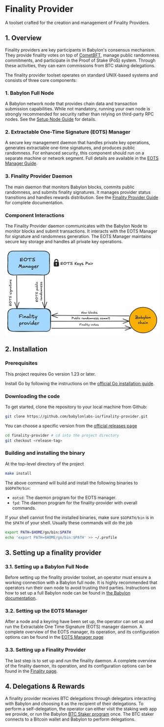 # Finality Provider

A toolset crafted for the creation and
management of Finality Providers.

## 1. Overview

Finality providers are key participants in Babylon's consensus 
mechanism. They provide finality votes on top of 
[CometBFT](https://github.com/cometbft/cometbft), manage public randomness 
commitments, and participate in the Proof of Stake (PoS) system. Through these 
activities, they can earn commissions from BTC staking delegations.

The finality provider toolset operates on standard UNIX-based 
systems and consists of three core components:

### 1. Babylon Full Node
A Babylon network node that provides chain data and transaction 
submission capabilities. While not mandatory, running your own node is 
strongly recommended for security rather than relying on third-party RPC nodes. 
See the [Setup Node Guide](https://docs.babylonchain.io/docs/user-guides/btc-staking-testnet/setup-node) for details.

### 2. Extractable One-Time Signature (EOTS) Manager
A secure key management daemon that handles private key operations, 
generates extractable one-time signatures, and produces public randomness. 
For enhanced security, this component should run on a separate machine or 
network segment. Full details are available in the [EOTS Manager Guide](docs/eots.md).

### 3. Finality Provider Daemon
The main daemon that monitors Babylon blocks, commits public randomness, and 
submits finality signatures. It manages provider status transitions and handles 
rewards distribution. See the [Finality Provider Guide](docs/finality-provider.md) 
for complete documentation.

### Component Interactions
The Finality Provider daemon communicates with the Babylon Node to monitor blocks 
and submit transactions. It interacts with the EOTS Manager for signature and 
randomness generation. The EOTS Manager maintains secure key storage and handles 
all private key operations.

![Finality Provider Interconnections](./docs/FP.png)

## 2. Installation

### Prerequisites

This project requires Go version 1.23 or later.

Install Go by following the instructions on
the [official Go installation guide](https://golang.org/doc/install).

### Downloading the code

To get started, clone the repository to your local machine from Github:

```bash
git clone https://github.com/babylonlabs-io/finality-provider.git
```

You can choose a specific version from
the [official releases page](https://github.com/babylonlabs-io/finality-provider/releases)

```bash
cd finality-provider # cd into the project directory
git checkout <release-tag>
```

### Building and installing the binary

At the top-level directory of the project

```bash
make install
```

The above command will build and install the following binaries to
`$GOPATH/bin`:

- `eotsd`: The daemon program for the EOTS manager.
- `fpd`: The daemon program for the finality-provider with overall commands.

If your shell cannot find the installed binaries, make sure `$GOPATH/bin` is in
the `$PATH` of your shell. Usually these commands will do the job

```bash
export PATH=$HOME/go/bin:$PATH
echo 'export PATH=$HOME/go/bin:$PATH' >> ~/.profile
```

## 3. Setting up a finality provider

### 3.1. Setting up a Babylon Full Node

Before setting up the finality provider toolset,
an operator must ensure a working connection with a Babylon full node.
It is highly recommended that operators run their own node to avoid
trusting third parties. Instructions on how to set up a full Babylon node
can be found in
[the Babylon documentation](https://docs.babylonchain.io/docs/user-guides/btc-staking-testnet/setup-node).

### 3.2. Setting up the EOTS Manager

After a node and a keyring have been set up,
the operator can set up and run the
Extractable One Time Signature (EOTS) manager daemon.
A complete overview of the EOTS manager, its operation, and
its configuration options can be found in the
[EOTS Manager page](docs/eots.md)

### 3.3. Setting up a Finality Provider

The last step is to set up and run
the finality daemon.
A complete overview of the finality daemon, its operation, and
its configuration options can be found in the
[Finality page](docs/finality-provider.md).

## 4. Delegations & Rewards

A finality provider receives BTC delegations through delegators
interacting with Babylon and choosing it as the recipient of their delegations.
To perform a self-delegation,
the operator can either visit the staking web app we provide,
or run the Babylon [BTC Staker program](https://github.com/babylonlabs-io/btc-staker) once.
The BTC staker connects to a Bitcoin wallet and Babylon to perform delegations.
